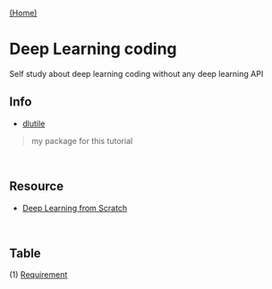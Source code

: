 [ (Home) ](https://github.com/DoranLyong/DL_coding_master)

# Deep Learning coding 
Self study about deep learning coding without any deep learning API

## Info
* [dlutile](https://github.com/DoranLyong/DL_coding_master/tree/master/Self_tutorial/dlutile)
> my package for this tutorial 

<br/>

## Resource 
* [Deep Learning from Scratch](https://github.com/WegraLee/deep-learning-from-scratch)


<br/>

## Table 
(1) [Requirement](https://github.com/DoranLyong/DL_coding_master/tree/master/Self_tutorial/Requirement)


